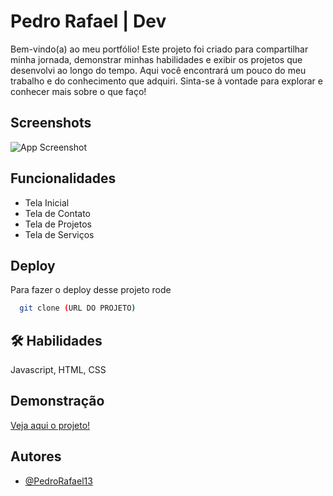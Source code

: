 
# Pedro Rafael | Dev

Bem-vindo(a) ao meu portfólio! Este projeto foi criado para compartilhar minha jornada, demonstrar minhas habilidades e exibir os projetos que desenvolvi ao longo do tempo. Aqui você encontrará um pouco do meu trabalho e do conhecimento que adquiri. Sinta-se à vontade para explorar e conhecer mais sobre o que faço!


## Screenshots

![App Screenshot](assets/Doc/demostraçao.png)

## Funcionalidades

- Tela Inicial
- Tela de Contato
- Tela de Projetos
- Tela de Serviços 


## Deploy

Para fazer o deploy desse projeto rode

```bash
  git clone (URL DO PROJETO)
```

## 🛠 Habilidades
Javascript, HTML, CSS

## Demonstração

[Veja aqui o projeto!](https://new-portifolio-orcin.vercel.app/)

## Autores

- [@PedroRafael13](https://github.com/PedroRafael13)

